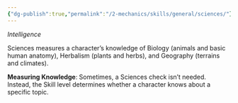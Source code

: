 ```yaml
---
{"dg-publish":true,"permalink":"/2-mechanics/skills/general/sciences/"}
---
```


*Intelligence*

Sciences measures a character’s knowledge of Biology (animals and basic human anatomy), Herbalism (plants and herbs), and Geography (terrains and climates).

**Measuring Knowledge**: Sometimes, a Sciences check isn’t needed. Instead, the Skill level determines whether a character knows about a specific topic.